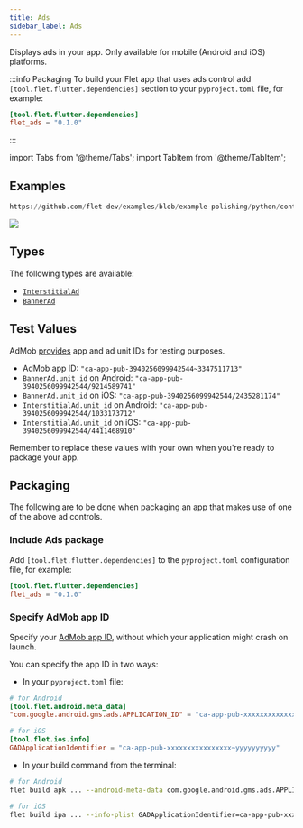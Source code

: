 ```yaml
---
title: Ads
sidebar_label: Ads
---
```


Displays ads in your app. Only available for mobile (Android and iOS) platforms.

:::info Packaging
To build your Flet app that uses ads control add `[tool.flet.flutter.dependencies]` section to your `pyproject.toml` file, for
example:

```toml
[tool.flet.flutter.dependencies]
flet_ads = "0.1.0"
```
:::

import Tabs from '@theme/Tabs';
import TabItem from '@theme/TabItem';

## Examples


```python reference
https://github.com/flet-dev/examples/blob/example-polishing/python/controls/information-displays/ads/ads-basic-example.py
```

<img src="/img/docs/controls/ads/ads.gif" className="screenshot-20" />

## Types
The following types are available:

- [`InterstitialAd`](/docs/controls/interstitialad)
- [`BannerAd`](/docs/controls/bannerad)

## Test Values
AdMob [provides](https://developers.google.com/admob/flutter/banner#always_test_with_test_ads) app and ad unit IDs for testing purposes. 

- AdMob app ID: `"ca-app-pub-3940256099942544~3347511713"`
- `BannerAd.unit_id` on Android: `"ca-app-pub-3940256099942544/9214589741"`
- `BannerAd.unit_id` on iOS: `"ca-app-pub-3940256099942544/2435281174"`
- `InterstitialAd.unit_id` on Android: `"ca-app-pub-3940256099942544/1033173712"`
- `InterstitialAd.unit_id` on iOS: `"ca-app-pub-3940256099942544/4411468910"`

Remember to replace these values with your own when you're ready to package your app.

## Packaging
The following are to be done when packaging an app that makes use of one of the above ad controls.

### Include Ads package
Add `[tool.flet.flutter.dependencies]` to the `pyproject.toml` configuration file, for example:

```toml
[tool.flet.flutter.dependencies]
flet_ads = "0.1.0"
```

### Specify AdMob app ID
Specify your [AdMob app ID](https://support.google.com/admob/answer/7356431), without which your application might crash on launch.

You can specify the app ID in two ways:
- In your `pyproject.toml` file:
```toml
# for Android
[tool.flet.android.meta_data]
"com.google.android.gms.ads.APPLICATION_ID" = "ca-app-pub-xxxxxxxxxxxxxxxx~yyyyyyyyyy"

# for iOS
[tool.flet.ios.info]
GADApplicationIdentifier = "ca-app-pub-xxxxxxxxxxxxxxxx~yyyyyyyyyy"
```

- In your build command from the terminal:
```bash
# for Android
flet build apk ... --android-meta-data com.google.android.gms.ads.APPLICATION_ID=ca-app-pub-xxxxxxxxxxxxxxxx~yyyyyyyyyy

# for iOS
flet build ipa ... --info-plist GADApplicationIdentifier=ca-app-pub-xxxxxxxxxxxxxxxx~yyyyyyyyyy
```